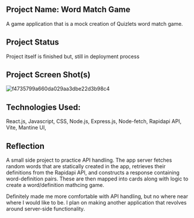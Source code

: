 ## Project Name: Word Match Game
A game application that is a mock creation of Quizlets word match game. 

## Project Status
Project itself is finished but, still in deployment process

## Project Screen Shot(s)   
![f4735799a660da029aa3dbe22d3b98c4](https://github.com/nickdibartolo1/Word-Match-Game/assets/107448423/d0684555-4085-457e-ad35-423a008db8bc)




## Technologies Used:
React.js,
Javascript,
CSS,
Node.js,
Express.js,
Node-fetch,
Rapidapi API,
Vite,
Mantine UI,


## Reflection

 A small side project to practice API handling. The app server fetches random words that are statically created in the app, retrieves their definitions from the Rapidapi API, and constructs a response containing word-definition pairs.
 These are then mapped into cards along with logic to create a word/definition mathcing game.

 Definitely made me more comfortable with API handling, but no where near where I would like to be. I plan on making another application that revolves around server-side functionality. 
